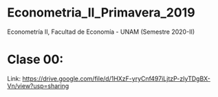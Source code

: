 # Econometria_II_Primavera_2019
Econometría II, Facultad de Economía - UNAM (Semestre 2020-II)

# Clase 00:
Link: https://drive.google.com/file/d/1HXzF-yryCnf497iLjtzP-zIyTDgBX-Vn/view?usp=sharing 

